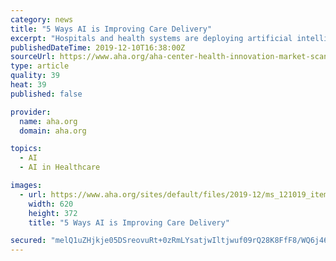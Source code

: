 ```yaml
---
category: news
title: "5 Ways AI is Improving Care Delivery"
excerpt: "Hospitals and health systems are deploying artificial intelligence to transform care delivery ... HCA Healthcare has developed an AI-based decision support tool, Sepsis Prediction and Optimization of Therapy (SPOT), for the early detection of sepsis. Jonathan B. Perlin, M.D., Ph.D., MSHA, MACP, FACMI, president of clinical services and chief ..."
publishedDateTime: 2019-12-10T16:38:00Z
sourceUrl: https://www.aha.org/aha-center-health-innovation-market-scan/2019-12-10-5-ways-ai-improving-care-delivery
type: article
quality: 39
heat: 39
published: false

provider:
  name: aha.org
  domain: aha.org

topics:
  - AI
  - AI in Healthcare

images:
  - url: https://www.aha.org/sites/default/files/2019-12/ms_121019_item1_aha_medicine_machines_620_923418.jpg
    width: 620
    height: 372
    title: "5 Ways AI is Improving Care Delivery"

secured: "melQ1uZHjkje05DSreovuRt+0zRmLYsatjwIltjwuf09rQ28K8FfF8/WQ6j46rVQlABBxMDjKLZOqj7CfQSfpS/t2b1DYcG6k8S/A/jMpHX8o2jkJPBJTsvu8n1lCflqRnYGmtp6oDFnI41n5YMepo82BQkWEP5uRFhYN2yM6+1N2Z7U/esEkQOTg2FMHtwrxtlFD+TI2K01Z35GUjtMWnVhF7hJWRAuVh3SFmF6rUPALf08WsTRRSd9LSPDTbnAWf2CNjuqii1J3QEsR7JOJg==;gD9eUeFVBqg4WzbAtCj24A=="
---
```


